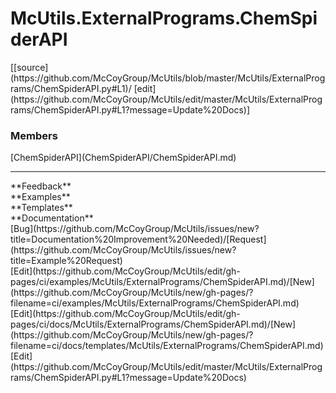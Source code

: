 # <a id="McUtils.ExternalPrograms.ChemSpiderAPI">McUtils.ExternalPrograms.ChemSpiderAPI</a> 
<div class="docs-source-link" markdown="1">
[[source](https://github.com/McCoyGroup/McUtils/blob/master/McUtils/ExternalPrograms/ChemSpiderAPI.py#L1)/
[edit](https://github.com/McCoyGroup/McUtils/edit/master/McUtils/ExternalPrograms/ChemSpiderAPI.py#L1?message=Update%20Docs)]
</div>
    


### Members
<div class="container alert alert-secondary bg-light">
  <div class="row">
   <div class="col" markdown="1">
[ChemSpiderAPI](ChemSpiderAPI/ChemSpiderAPI.md)   
</div>
   <div class="col" markdown="1">
   
</div>
   <div class="col" markdown="1">
   
</div>
</div>
</div>













---


<div markdown="1" class="text-secondary">
<div class="container">
  <div class="row">
   <div class="col" markdown="1">
**Feedback**   
</div>
   <div class="col" markdown="1">
**Examples**   
</div>
   <div class="col" markdown="1">
**Templates**   
</div>
   <div class="col" markdown="1">
**Documentation**   
</div>
   <div class="col" markdown="1">
   
</div>
   <div class="col" markdown="1">
   
</div>
   <div class="col" markdown="1">
   
</div>
</div>
  <div class="row">
   <div class="col" markdown="1">
[Bug](https://github.com/McCoyGroup/McUtils/issues/new?title=Documentation%20Improvement%20Needed)/[Request](https://github.com/McCoyGroup/McUtils/issues/new?title=Example%20Request)   
</div>
   <div class="col" markdown="1">
[Edit](https://github.com/McCoyGroup/McUtils/edit/gh-pages/ci/examples/McUtils/ExternalPrograms/ChemSpiderAPI.md)/[New](https://github.com/McCoyGroup/McUtils/new/gh-pages/?filename=ci/examples/McUtils/ExternalPrograms/ChemSpiderAPI.md)   
</div>
   <div class="col" markdown="1">
[Edit](https://github.com/McCoyGroup/McUtils/edit/gh-pages/ci/docs/McUtils/ExternalPrograms/ChemSpiderAPI.md)/[New](https://github.com/McCoyGroup/McUtils/new/gh-pages/?filename=ci/docs/templates/McUtils/ExternalPrograms/ChemSpiderAPI.md)   
</div>
   <div class="col" markdown="1">
[Edit](https://github.com/McCoyGroup/McUtils/edit/master/McUtils/ExternalPrograms/ChemSpiderAPI.py#L1?message=Update%20Docs)   
</div>
   <div class="col" markdown="1">
   
</div>
   <div class="col" markdown="1">
   
</div>
   <div class="col" markdown="1">
   
</div>
</div>
</div>
</div>